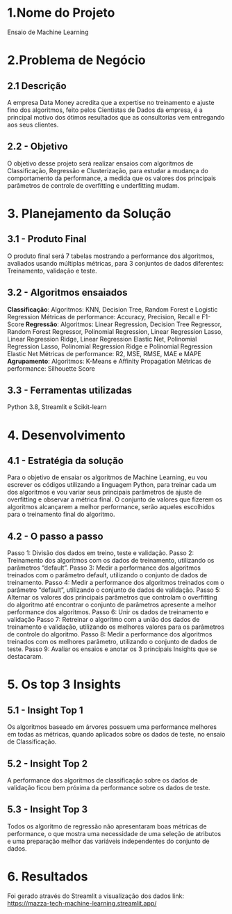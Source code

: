 # 1.Nome do Projeto
Ensaio de Machine Learning

# 2.Problema de Negócio
## 2.1 Descrição
A empresa Data Money acredita que a expertise no treinamento e ajuste fino dos algoritmos, feito
pelos Cientistas de Dados da empresa, é a principal motivo dos ótimos resultados que as
consultorias vem entregando aos seus clientes.
## 2.2 - Objetivo
O objetivo desse projeto será realizar ensaios com algoritmos de Classificação, Regressão e
Clusterização, para estudar a mudança do comportamento da performance, a medida que os
valores dos principais parâmetros de controle de overfitting e underfitting mudam.

# 3. Planejamento da Solução
## 3.1 - Produto Final
O produto final será 7 tabelas mostrando a performance dos algoritmos, avaliados usando múltiplas
métricas, para 3 conjuntos de dados diferentes: Treinamento, validação e teste.
## 3.2 - Algoritmos ensaiados
**Classificação**:
Algoritmos: KNN, Decision Tree, Random Forest e Logistic Regression
Métricas de performance: Accuracy, Precision, Recall e F1-Score
**Regressão**:
Algoritmos: Linear Regression, Decision Tree Regressor, Random Forest Regressor, Polinomial
Regression, Linear Regression Lasso, Linear Regression Ridge, Linear Regression Elastic Net,
Polinomial Regression Lasso, Polinomial Regression Ridge e Polinomial Regression Elastic Net
Métricas de performance: R2, MSE, RMSE, MAE e MAPE
**Agrupamento**:
Algoritmos: K-Means e Affinity Propagation
Métricas de performance: Silhouette Score

## 3.3 - Ferramentas utilizadas
Python 3.8, Streamlit e Scikit-learn

# 4. Desenvolvimento
## 4.1 - Estratégia da solução
Para o objetivo de ensaiar os algoritmos de Machine Learning, eu vou escrever os códigos
utilizando a linguagem Python, para treinar cada um dos algoritmos e vou variar seus principais
parâmetros de ajuste de overfitting e observar a métrica final.
O conjunto de valores que fizerem os algoritmos alcançarem a melhor performance, serão aqueles
escolhidos para o treinamento final do algoritmo.
## 4.2 - O passo a passo
Passo 1: Divisão dos dados em treino, teste e validação.
Passo 2: Treinamento dos algoritmos com os dados de treinamento, utilizando os parâmetros
“default”.
Passo 3: Medir a performance dos algoritmos treinados com o parâmetro default, utilizando o
conjunto de dados de treinamento.
Passo 4: Medir a performance dos algoritmos treinados com o parâmetro “default”, utilizando o
conjunto de dados de validação.
Passo 5: Alternar os valores dos principais parâmetros que controlam o overfitting do algoritmo até
encontrar o conjunto de parâmetros apresente a melhor performance dos algoritmos.
Passo 6: Unir os dados de treinamento e validação
Passo 7: Retreinar o algoritmo com a união dos dados de treinamento e validação, utilizando os
melhores valores para os parâmetros de controle do algoritmo.
Passo 8: Medir a performance dos algoritmos treinados com os melhores parâmetro, utilizando o
conjunto de dados de teste.
Passo 9: Avaliar os ensaios e anotar os 3 principais Insights que se destacaram.
# 5. Os top 3 Insights
## 5.1 - Insight Top 1
Os algoritmos baseado em árvores possuem uma performance melhores em todas as métricas,
quando aplicados sobre os dados de teste, no ensaio de Classificação.
## 5.2 - Insight Top 2
A performance dos algoritmos de classificação sobre os dados de validação ficou bem próxima da
performance sobre os dados de teste.
## 5.3 - Insight Top 3
Todos os algoritmo de regressão não apresentaram boas métricas de performance, o que mostra
uma necessidade de uma seleção de atributos e uma preparação melhor das variáveis
independentes do conjunto de dados.

# 6. Resultados
Foi gerado através do Streamlit a visualização dos dados
link: https://mazza-tech-machine-learning.streamlit.app/
